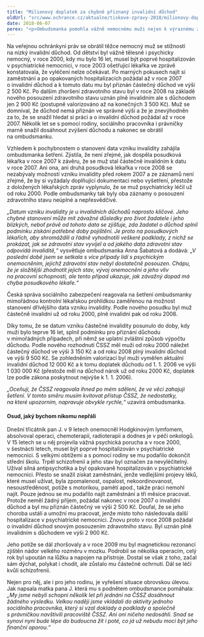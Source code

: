 ```yaml
---
title: "Milionový doplatek za chybně přiznaný invalidní důchod"
oldUrl: "src/www.ochrance.cz/aktualne/tiskove-zpravy-2018/milionovy-doplatek-za-chybne-priznany-invalidni-duchod"
date: 2018-06-07
perex: "<p>Ombudsmanka pomohla vážně nemocnému muži nejen k výraznému zvýšení invalidního důchodu, ale také k doplatku více než 1 000 0000 Kč za důchod, který měl správně pobírat. Problém byl v nesprávně stanoveném datu vzniku invalidity – muž měl být uznán invalidním už o sedm let dříve. Chyba byla napravena a muži byl invalidní důchod z aktuálních 3 500 Kč zvýšen na 12 000 Kč. Rovněž mu byl přiznán doplatek invalidního důchodu ve výši 1 030 000 Kč.</p>"
---
```


<!-- imported from the old website -->

<p>Na veřejnou ochránkyni práv se obrátil těžce nemocný muž se stížností na nízký invalidní důchod. Od dětství byl vážně tělesně i psychicky nemocný, v roce 2000, kdy mu bylo 16 let, musel být poprvé hospitalizován v psychiatrické nemocnici, v roce 2003 ošetřující lékařka ve zprávě konstatovala, že vyléčení nelze očekávat. Po marných pokusech najít si zaměstnání a po opakovaných hospitalizacích požádal až v roce 2007 o invalidní důchod a k tomuto datu mu byl přiznán částečný důchod ve výši 2 500 Kč. Po dalším zhoršení zdravotního stavu byl v roce 2008 na základě nového posouzení zdravotního stavu uznán plně invalidním ale s důchodem jen 2 900 Kč (postupně valorizováno až na konečných 3 500 Kč). Muž se domníval, že důchod nemá přiznán ve správné výši a že je znevýhodněn za to, že se snažil hledat si práci a o invalidní důchod požádal až v roce 2007. Několik let se s pomocí rodiny, sociálního pracovníka i právničky marně snažil dosáhnout zvýšení důchodu a nakonec se obrátil na ombudsmanku. </p> <p>Vzhledem k pochybnostem o stanovení data vzniku invalidity zahájila ombudsmanka šetření. Zjistila, že není zřejmé, jak dospěla posudková lékařka v roce 2007 k závěru, že se muž stal částečně invalidním k datu v roce 2007. Ani ona, ani druhá posudková lékařka v roce 2008 se nezabývaly možností vzniku invalidity před rokem 2007 a ze záznamů není zřejmé, že by si vyžádaly doplňující dokumentaci nebo vyšetření, přestože z doložených lékařských zpráv vyplynulo, že se muž psychiatricky léčil už od roku 2000. Podle ombudsmanky tak byly oba záznamy o posouzení zdravotního stavu neúplné a nepřesvědčivé.</p> <p><i>„Datum vzniku invalidity je u invalidních důchodů naprosto klíčové. Jeho chybné stanovení může mít závažné důsledky pro život žadatele i jeho blízkých, neboť právě od tohoto data se zjišťuje, zda žadatel o důchod splnil podmínku získání potřebné doby pojištění. Je proto na posudkových lékařích, aby shromáždili a řádně vyhodnotili veškeré podklady, z nichž se prokázat, jak se zdravotní stav vyvíjel a od jakého data zdravotní stav odpovídá invaliditě,“</i> vysvětluje ombudsmanka Anna Šabatová a dodává: <i>„V poslední době jsem se setkala s více případy lidí s psychickým onemocněním, jejichž zdravotní stav nebyl dostatečně posouzen. Chápu, že je složitější zhodnotit jejich stav, vývoj onemocnění a jeho vliv na pracovní schopnosti, ale tento případ ukazuje, jak závažný dopad má chyba posudkového lékaře.“</i></p> <p>Česká správa sociálního zabezpečení reagovala na šetření ombudsmanky mimořádnou kontrolní lékařskou prohlídkou zaměřenou na možnost stanovení dřívějšího data vzniku invalidity. Podle nového posudku byl muž částečně invalidní už od roku 2000, plně invalidní pak od roku 2008.</p> <p>Díky tomu, že se datum vzniku částečné invalidity posunulo do doby, kdy muži bylo teprve 16 let, splnil podmínku pro přiznání důchodu v mimořádných případech, při němž se uplatní zvláštní způsob výpočtu důchodu. Podle nového rozhodnutí ČSSZ měl muži od roku 2000 náležet částečný důchod ve výši 3 150 Kč a od roku 2008 plný invalidní důchod ve výši 9 500 Kč. Se zohledněním valorizací byl muži vyměřen aktuální invalidní důchod 12 000 Kč a k tomu doplatek důchodu od 1. 1. 2006 ve výši 1 030 000 Kč (přestože měl na důchod nárok už od roku 2000 Kč, doplatek lze podle zákona poskytnout nejvýše k 1. 1. 2006).</p> <p><i>„Oceňuji, že ČSSZ reagovala ihned po mém sdělení, že ve věci zahajuji šetření. V tomto směru musím kvitovat přístup ČSSZ, že nedostatky, na které upozorním, napravuje obvykle rychle,“</i> uzavírá ombudsmanka.</p> <h4>Osud, jaký bychom nikomu nepřáli</h4> <p>Dnešní třicátník pan J. v 9 letech onemocněl Hodgkinovým lymfomem, absolvoval operaci, chemoterapii, radioterapii a dodnes je v péči onkologů. V 15 letech se u něj projevila vážná psychická porucha a v roce 2000, v šestnácti letech, musel být poprvé hospitalizován v psychiatrické nemocnici. S velkými obtížemi a s pomocí rodiny se mu podařilo dokončit střední školu. Trpěl schizofrenií a jeho stav byl označen za nevyléčitelný. Užíval silná antipsychotika a byl opakovaně hospitalizován v psychiatrické nemocnici. Přesto se snažil získat zaměstnání, jenže vedlejšími projevy léků, které musel užívat, byla zpomalenost, ospalost, nekoordinovanost, nesoustředěnost, potíže s motorikou, pamětí apod., takže práci nemohl najít. Pouze jednou se mu podařilo najít zaměstnání a tři měsíce pracovat. Protože neměl žádný příjem, požádal nakonec v roce 2007 o invalidní důchod a byl mu přiznán částečný ve výši 2 500 Kč. Doufal, že se jeho choroba ustálí a umožní mu pracovat, jenže místo toho následovala další hospitalizace v psychiatrické nemocnici. Znovu proto v roce 2008 požádal o invalidní důchod snovým posouzením zdravotního stavu. Byl uznán plně invalidním s důchodem ve výši 2 900 Kč.</p> <p>Jeho potíže se dál zhoršovaly a v roce 2009 mu byl magnetickou rezonancí zjištěn nádor velkého rozměru v mozku. Podrobil se několika operacím, celý rok byl upoután na lůžku a napojen na přístroje. Dostal se však z toho, začal sám dýchat, polykat i chodit, ale zůstalo mu částečné ochrnutí. Dál se léčí kvůli schizofrenii.</p> <p>Nejen pro něj, ale i pro jeho rodinu, je vyřešení situace obrovskou úlevou. Jak napsala matka pana J. která mu s podnětem ombudsmance pomáhala: <i>„My jsme nebyli schopni několik let při jednání na ČSSZ dosáhnout žádného výsledku. Velkou naději jsme vkládali do aktivity jednoho sociálního pracovníka, který si vzal doklady a podklady a společně s právničkou navštívili pracoviště ČSSZ. Ani oni ničeho nedosáhli. Snad se synovi nyní bude lépe do budoucna žít i poté, co já už nebudu moci být jeho finanční oporou.“</i></p>
